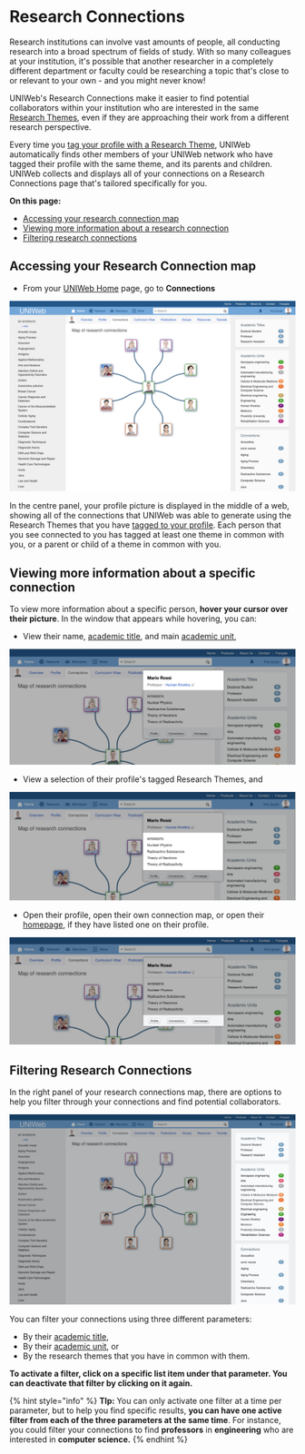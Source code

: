# Research Connections

Research institutions can involve vast amounts of people, all conducting research into a broad spectrum of fields of study. With so many colleagues at your institution, it's possible that another researcher in a completely different department or faculty could be researching a topic that's close to or relevant to your own - and you might never know!

UNIWeb's Research Connections make it easier to find potential collaborators within your institution who are interested in the same [Research Themes](./), even if they are approaching their work from a different research perspective. 

Every time you [tag your profile with a Research Theme](increasing-discoverability-with-research-themes.md#tagging-your-public-profile-with-research-themes), UNIWeb automatically finds other members of your UNIWeb network who have tagged their profile with the same theme, and its parents and children. UNIWeb collects and displays all of your connections on a Research Connections page that's tailored specifically for you. 

**On this page:**

* [Accessing your research connection map](research-connections.md#accessing-your-research-connection-map)
* [Viewing more information about a research connection](research-connections.md#viewing-more-information-about-a-specific-connection)
* [Filtering research connections](research-connections.md#filtering-research-connections)

## Accessing your Research Connection map

* From your [UNIWeb Home](../../navigating-uniweb/the-home-page.md) page, go to **Connections**

![](../../.gitbook/assets/screen-shot-2019-12-05-at-10.57.13-am.png)

In the centre panel, your profile picture is displayed in the middle of a web, showing all of the connections that UNIWeb was able to generate using the Research Themes that you have [tagged to your profile](increasing-discoverability-with-research-themes.md#tagging-your-public-profile-with-research-themes). Each person that you see connected to you has tagged at least one theme in common with you, or a parent or child of a theme in common with you.

## Viewing more information about a specific connection

To view more information about a specific person, **hover your cursor over their picture**. In the window that appears while hovering, you can:

* View their name, [academic title](../../uniweb-accounts/account-management/member-account-information.md#membership-information-fields), and main [academic unit](../../uniweb-accounts/academic-units/),

![](../../.gitbook/assets/homepage-proximify-university-2019-12-05-11-14-20.jpg)

* View a selection of their profile's tagged Research Themes, and

![](../../.gitbook/assets/homepage-proximify-university-2019-12-05-11-16-26.jpg)

* Open their profile, open their own connection map, or open their [homepage](../../uniweb-accounts/account-management/member-account-information.md#membership-information-fields), if they have listed one on their profile.  

![](../../.gitbook/assets/homepage-proximify-university-2019-12-05-11-18-03.jpg)

## Filtering Research Connections

In the right panel of your research connections map, there are options to help you filter through your connections and find potential collaborators. 

![](../../.gitbook/assets/screen-shot-2019-12-05-at-10.57.13-am.jpg)

You can filter your connections using three different parameters:

* By their [academic title](../../uniweb-accounts/account-management/member-account-information.md#membership-information-fields),
* By their [academic unit](../../uniweb-accounts/academic-units/), or
* By the research themes that you have in common with them.

**To activate a filter, click on a specific list item under that parameter. You can deactivate that filter by clicking on it again.** 

{% hint style="info" %}
**TIp:** You can only activate one filter at a time per parameter, but to help you find specific results, **you can have one active filter from each of the three parameters at the same time**. For instance, you could filter your connections to find **professors** in **engineering** who are interested in **computer science.**
{% endhint %}


